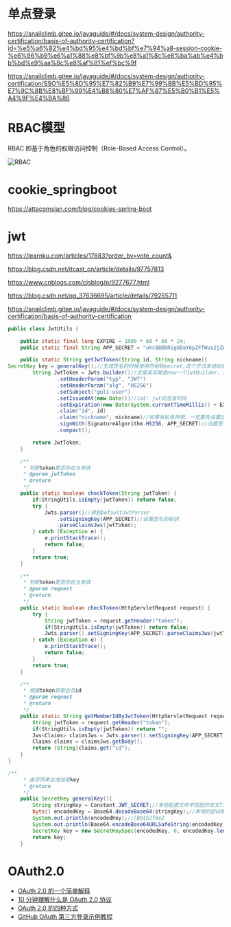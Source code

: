 # 单点登录

https://snailclimb.gitee.io/javaguide/#/docs/system-design/authority-certification/basis-of-authority-certification?id=%e5%a6%82%e4%bd%95%e4%bd%bf%e7%94%a8-session-cookie-%e6%96%b9%e6%a1%88%e8%bf%9b%e8%a1%8c%e8%ba%ab%e4%bb%bd%e9%aa%8c%e8%af%81%ef%bc%9f

https://snailclimb.gitee.io/javaguide/#/docs/system-design/authority-certification/SSO%E5%8D%95%E7%82%B9%E7%99%BB%E5%BD%95%E7%9C%8B%E8%BF%99%E4%B8%80%E7%AF%87%E5%B0%B1%E5%A4%9F%E4%BA%86

# RBAC模型

RBAC 即基于角色的权限访问控制（Role-Based Access Control）。

![RBAC](https://note-java.oss-cn-beijing.aliyuncs.com/img/RBAC.png)

# cookie_springboot

https://attacomsian.com/blog/cookies-spring-boot

# jwt

https://learnku.com/articles/17883?order_by=vote_count&

https://blog.csdn.net/itcast_cn/article/details/97757813

https://www.cnblogs.com/cjsblog/p/9277677.html

https://blog.csdn.net/qq_37636695/article/details/79265711

https://snailclimb.gitee.io/javaguide/#/docs/system-design/authority-certification/basis-of-authority-certification

```java
public class JwtUtils {

    public static final long EXPIRE = 1000 * 60 * 60 * 24;
    public static final String APP_SECRET = "ukc8BDbRigUDaY6pZFfWus2jZWLPHO";

    public static String getJwtToken(String id, String nickname){
SecretKey key = generalKey();//生成签名的时候使用的秘钥secret,这个方法本地封装了的，一般可以从本地配置文件中读取，切记这个秘钥不能外露哦。它就是你服务端的私钥，在任何场景都不应该流露出去。一旦客户端得知这个secret, 那就意味着客户端是可以自我签发jwt了。
        String JwtToken = Jwts.builder()//这里其实就是new一个JwtBuilder，设置jwt的body
                .setHeaderParam("typ", "JWT")
                .setHeaderParam("alg", "HS256")
                .setSubject("guli-user")
                .setIssuedAt(new Date())//iat: jwt的签发时间
                .setExpiration(new Date(System.currentTimeMillis() + EXPIRE)) //设置过期时间
                .claim("id", id)
                .claim("nickname", nickname)//如果有私有声明，一定要先设置这个自己创建的私有的声明，这个是给builder的claim赋值，一旦写在标准的声明赋值之后，就是覆盖了那些标准的声明的
                .signWith(SignatureAlgorithm.HS256, APP_SECRET)//设置签名使用的签名算法和签名使用的秘钥
                .compact();

        return JwtToken;
    }

    /**
     * 判断token是否存在与有效
     * @param jwtToken
     * @return
     */
    public static boolean checkToken(String jwtToken) {
        if(StringUtils.isEmpty(jwtToken)) return false;
        try {
            Jwts.parser()//得到DefaultJwtParser
                .setSigningKey(APP_SECRET)//设置签名的秘钥
                .parseClaimsJws(jwtToken);
        } catch (Exception e) {
            e.printStackTrace();
            return false;
        }
        return true;
    }

    /**
     * 判断token是否存在与有效
     * @param request
     * @return
     */
    public static boolean checkToken(HttpServletRequest request) {
        try {
            String jwtToken = request.getHeader("token");
            if(StringUtils.isEmpty(jwtToken)) return false;
            Jwts.parser().setSigningKey(APP_SECRET).parseClaimsJws(jwtToken);
        } catch (Exception e) {
            e.printStackTrace();
            return false;
        }
        return true;
    }

    /**
     * 根据token获取会员id
     * @param request
     * @return
     */
    public static String getMemberIdByJwtToken(HttpServletRequest request) {
        String jwtToken = request.getHeader("token");
        if(StringUtils.isEmpty(jwtToken)) return "";
        Jws<Claims> claimsJws = Jwts.parser().setSigningKey(APP_SECRET).parseClaimsJws(jwtToken);
        Claims claims = claimsJws.getBody();
        return (String)claims.get("id");
    }
}

/**
     * 由字符串生成加密key
     * @return
     */
    public SecretKey generalKey(){
        String stringKey = Constant.JWT_SECRET;//本地配置文件中加密的密文7786df7fc3a34e26a61c034d5ec8245d
        byte[] encodedKey = Base64.decodeBase64(stringKey);//本地的密码解码[B@152f6e2
        System.out.println(encodedKey);//[B@152f6e2
        System.out.println(Base64.encodeBase64URLSafeString(encodedKey));//7786df7fc3a34e26a61c034d5ec8245d
        SecretKey key = new SecretKeySpec(encodedKey, 0, encodedKey.length, "AES");// 根据给定的字节数组使用AES加密算法构造一个密钥，使用 encodedKey中的始于且包含 0 到前 leng 个字节这是当然是所有。（后面的文章中马上回推出讲解Java加密和解密的一些算法）
        return key;
    }
```



# OAuth2.0

- [OAuth 2.0 的一个简单解释](http://www.ruanyifeng.com/blog/2019/04/oauth_design.html)
- [10 分钟理解什么是 OAuth 2.0 协议](https://deepzz.com/post/what-is-oauth2-protocol.html)
- [OAuth 2.0 的四种方式](http://www.ruanyifeng.com/blog/2019/04/oauth-grant-types.html)
- [GitHub OAuth 第三方登录示例教程](http://www.ruanyifeng.com/blog/2019/04/github-oauth.html)


